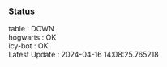 ### Status


table : DOWN  
hogwarts : OK  
icy-bot : OK  
Latest Update : 2024-04-16 14:08:25.765218
